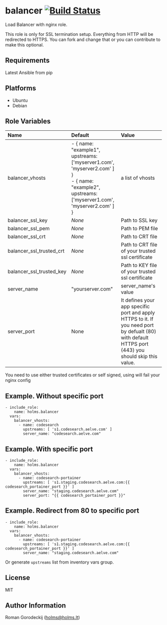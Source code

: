 # balancer [![Build Status](https://travis-ci.org/holms/ansible-balancer.svg?branch=master)](https://travis-ci.org/holms/ansible-balancer)

Load Balancer with nginx role.

This role is only for SSL termination setup. Everything from HTTP will be redirected to HTTPS. You can fork and change that or you can contribute to make this optional.

## Requirements

Latest Ansible from pip

## Platforms

- Ubuntu
- Debian

## Role Variables

Name                     | Default                                                                                                                                              | Value
:----------------------- | :--------------------------------------------------------------------------------------------------------------------------------------------------- | :-----------------------------------------------
balancer_vhosts          | - { name: "example1",  upstreams: ['myserver1.com', 'myserver2.com' ] } <br> - { name: "example2",  upstreams: ['myserver1.com', 'myserver2.com' ] } | a list of vhosts
balancer_ssl_key         | *None*                                                                                                                                               | Path to SSL key
balancer_ssl_pem         | *None*                                                                                                                                               | Path to PEM file
balancer_ssl_crt         | *None*                                                                                                                                               | Path to CRT file
balancer_ssl_trusted_crt | *None*                                                                                                                                               | Path to CRT file of your trusted ssl certificate
balancer_ssl_trusted_key | *None*                                                                                                                                               | Path to KEY file of your trusted ssl certificate
server_name | "yourserver.com" | server_name's value
server_port | None | It defines your app specific port and apply HTTPS to it. If you need port by defualt (80) with default HTTPS port (443) you should skip this value.

You need to use either trusted certificates or self signed, using will fail your nginx config

## Example. Without specific port

    - include_role:
        name: holms.balancer
      vars:
        balancer_vhosts:
          - name: codesearch
            upstreams: [ 's1.codesearch.aelve.com' ]
            server_name: "codesearch.aelve.com"

## Example. With specific port

    - include_role:
        name: holms.balancer
      vars:
        balancer_vhosts:
          - name: codesearch-portainer
            upstreams: [ 's1.staging.codesearch.aelve.com:{{ codesearch_portainer_port }}' ]
            server_name: "staging.codesearch.aelve.com"
            server_port: "{{ codesearch_portainer_port }}"

## Example. Redirect from 80 to specific port

    - include_role:
        name: holms.balancer
      vars:
        balancer_vhosts:
          - name: codesearch-portainer
            upstreams: [ 's1.staging.codesearch.aelve.com:{{ codesearch_portainer_port }}' ]
            server_name: "staging.codesearch.aelve.com"

Or generate `upstreams` list from inventory vars group.

## License

MIT

## Author Information

Roman Gorodeckij ([holms@holms.lt](mailto:holms@holms.lt))
